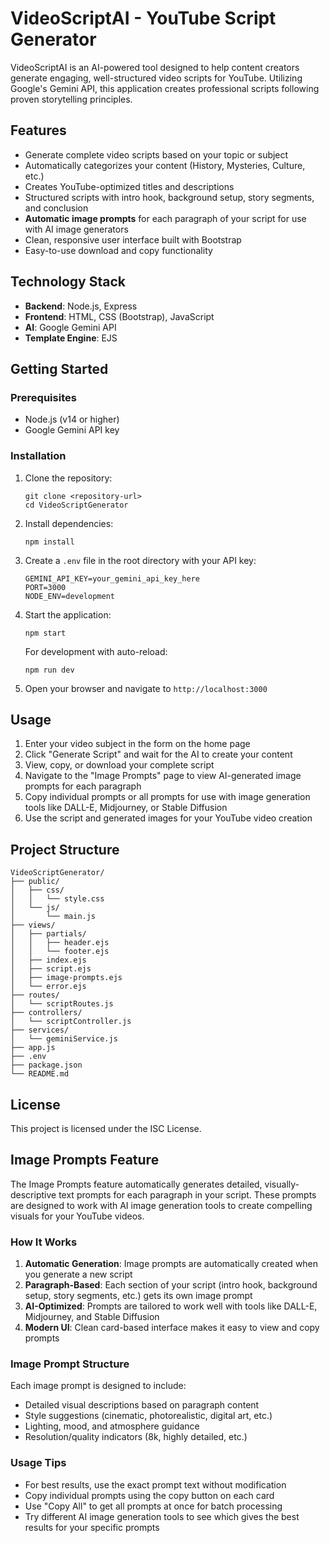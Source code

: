 # VideoScriptAI - YouTube Script Generator

VideoScriptAI is an AI-powered tool designed to help content creators generate engaging, well-structured video scripts for YouTube. Utilizing Google's Gemini API, this application creates professional scripts following proven storytelling principles.

## Features

- Generate complete video scripts based on your topic or subject
- Automatically categorizes your content (History, Mysteries, Culture, etc.)
- Creates YouTube-optimized titles and descriptions
- Structured scripts with intro hook, background setup, story segments, and conclusion
- **Automatic image prompts** for each paragraph of your script for use with AI image generators
- Clean, responsive user interface built with Bootstrap
- Easy-to-use download and copy functionality

## Technology Stack

- **Backend**: Node.js, Express
- **Frontend**: HTML, CSS (Bootstrap), JavaScript
- **AI**: Google Gemini API
- **Template Engine**: EJS

## Getting Started

### Prerequisites

- Node.js (v14 or higher)
- Google Gemini API key

### Installation

1. Clone the repository:

   ```
   git clone <repository-url>
   cd VideoScriptGenerator
   ```

2. Install dependencies:

   ```
   npm install
   ```

3. Create a `.env` file in the root directory with your API key:

   ```
   GEMINI_API_KEY=your_gemini_api_key_here
   PORT=3000
   NODE_ENV=development
   ```

4. Start the application:

   ```
   npm start
   ```

   For development with auto-reload:

   ```
   npm run dev
   ```

5. Open your browser and navigate to `http://localhost:3000`

## Usage

1. Enter your video subject in the form on the home page
2. Click "Generate Script" and wait for the AI to create your content
3. View, copy, or download your complete script
4. Navigate to the "Image Prompts" page to view AI-generated image prompts for each paragraph
5. Copy individual prompts or all prompts for use with image generation tools like DALL-E, Midjourney, or Stable Diffusion
6. Use the script and generated images for your YouTube video creation

## Project Structure

```
VideoScriptGenerator/
├── public/
│   ├── css/
│   │   └── style.css
│   └── js/
│       └── main.js
├── views/
│   ├── partials/
│   │   ├── header.ejs
│   │   └── footer.ejs
│   ├── index.ejs
│   ├── script.ejs
│   ├── image-prompts.ejs
│   └── error.ejs
├── routes/
│   └── scriptRoutes.js
├── controllers/
│   └── scriptController.js
├── services/
│   └── geminiService.js
├── app.js
├── .env
├── package.json
└── README.md
```

## License

This project is licensed under the ISC License.

## Image Prompts Feature

The Image Prompts feature automatically generates detailed, visually-descriptive text prompts for each paragraph in your script. These prompts are designed to work with AI image generation tools to create compelling visuals for your YouTube videos.

### How It Works

1. **Automatic Generation**: Image prompts are automatically created when you generate a new script
2. **Paragraph-Based**: Each section of your script (intro hook, background setup, story segments, etc.) gets its own image prompt
3. **AI-Optimized**: Prompts are tailored to work well with tools like DALL-E, Midjourney, and Stable Diffusion
4. **Modern UI**: Clean card-based interface makes it easy to view and copy prompts

### Image Prompt Structure

Each image prompt is designed to include:

- Detailed visual descriptions based on paragraph content
- Style suggestions (cinematic, photorealistic, digital art, etc.)
- Lighting, mood, and atmosphere guidance
- Resolution/quality indicators (8k, highly detailed, etc.)

### Usage Tips

- For best results, use the exact prompt text without modification
- Copy individual prompts using the copy button on each card
- Use "Copy All" to get all prompts at once for batch processing
- Try different AI image generation tools to see which gives the best results for your specific prompts
